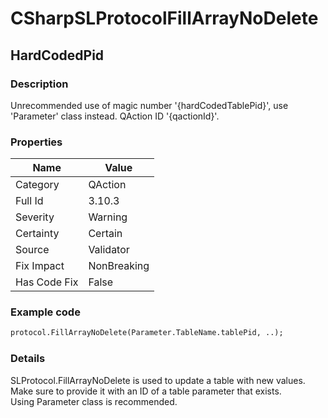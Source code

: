 ﻿---  
uid: Validator_3_10_3  
---

# CSharpSLProtocolFillArrayNoDelete

## HardCodedPid

### Description

Unrecommended use of magic number '{hardCodedTablePid}', use 'Parameter' class instead. QAction ID '{qactionId}'.

### Properties

| Name         | Value       |
| ------------ | ----------- |
| Category     | QAction     |
| Full Id      | 3.10.3      |
| Severity     | Warning     |
| Certainty    | Certain     |
| Source       | Validator   |
| Fix Impact   | NonBreaking |
| Has Code Fix | False       |

### Example code

```xml
protocol.FillArrayNoDelete(Parameter.TableName.tablePid, ..);
```

### Details

SLProtocol.FillArrayNoDelete is used to update a table with new values.  
Make sure to provide it with an ID of a table parameter that exists.  
Using Parameter class is recommended.
